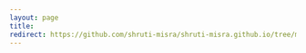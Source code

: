 ```yaml
---
layout: page
title: 
redirect: https://github.com/shruti-misra/shruti-misra.github.io/tree/master/assets/pdf/ShrutiMisra_General.pdf
---
```


